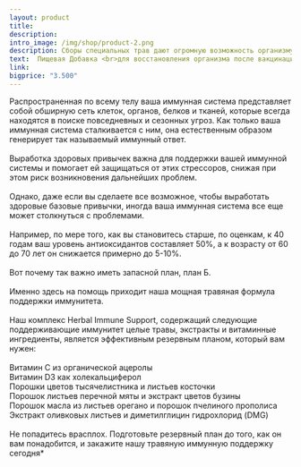```yaml
---
layout: product
title: 
description: 
intro_image: /img/shop/product-2.png
description: Сборы специальных трав дают огромную возможность организму восстановиться после вакцинаций. Если Вы испытываете симптомы общей ослабленности организма, то Вам необходимы природные источники полезных элементов. Наша обновленная формула поможет Вам восстановиться и снова ощутить краски жизни. 
text:  Пищевая Добавка <br>для восстановления организма после вакцинации (травяная поддержка иммунитета)
link:
bigprice: "3.500"
---
```


<div class="content">
<p class="text-md">

Распространенная по всему телу ваша иммунная система представляет собой обширную сеть клеток, органов, белков и тканей, которые всегда находятся в поиске повседневных и сезонных угроз. Как только ваша иммунная система сталкивается с ним, она естественным образом генерирует так называемый иммунный ответ.
<br /><br />
Выработка здоровых привычек важна для поддержки вашей иммунной системы и помогает ей защищаться от этих стрессоров, снижая при этом риск возникновения дальнейших проблем.
<br /><br />
Однако, даже если вы сделаете все возможное, чтобы выработать здоровые базовые привычки, иногда ваша иммунная система все еще может столкнуться с проблемами.
<br /><br />
Например, по мере того, как вы становитесь старше, по оценкам, к 40 годам ваш уровень антиоксидантов составляет 50%, а к возрасту от 60 до 70 лет он снижается примерно до 5-10%.
<br /><br />
Вот почему так важно иметь запасной план, план Б.
<br /><br />
Именно здесь на помощь приходит наша мощная травяная формула поддержки иммунитета.
<br /><br />
Наш комплекс Herbal Immune Support, содержащий следующие поддерживающие иммунитет целые травы, экстракты и витаминные ингредиенты, является эффективным резервным планом, который вам нужен:
<br />
   <br /> Витамин С из органической ацеролы
   <br /> Витамин D3 как холекальциферол
   <br /> Порошки цветов тысячелистника и листьев косточки
   <br /> Порошок листьев перечной мяты и экстракт цветов бузины
   <br /> Порошок масла из листьев орегано и порошок пчелиного прополиса
   <br /> Экстракт оливковых листьев и диметилглицин гидрохлорид (DMG)
<br /><br />
Не попадитесь врасплох. Подготовьте резервный план до того, как он вам понадобится, и закажите нашу травяную иммунную поддержку сегодня*
<br /><br />
</p></div>